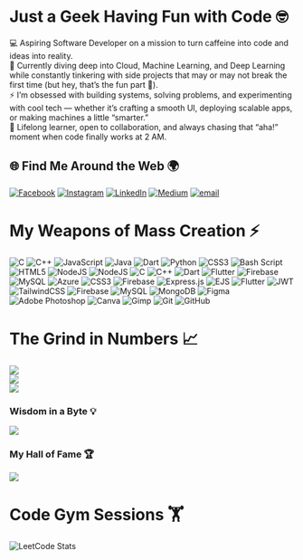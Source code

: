 <div align="left">

# Just a Geek Having Fun with Code 🤓
💻 Aspiring Software Developer on a mission to turn caffeine into code and ideas into reality. <br>
🌱 Currently diving deep into Cloud, Machine Learning, and Deep Learning while constantly tinkering with side projects that may or may not break the first time (but hey, that’s the fun part 🚀). <br>
⚡ I’m obsessed with building systems, solving problems, and experimenting with cool tech — whether it’s crafting a smooth UI, deploying scalable apps, or making machines a little “smarter.” <br>
🎯 Lifelong learner, open to collaboration, and always chasing that “aha!” moment when code finally works at 2 AM. <br>

## 🌐 Find Me Around the Web 🌍
[![Facebook](https://img.shields.io/badge/Facebook-%231877F2.svg?logo=Facebook&logoColor=white)](https://facebook.com/https://www.facebook.com/profile.php?id=100088079942625) [![Instagram](https://img.shields.io/badge/Instagram-%23E4405F.svg?logo=Instagram&logoColor=white)](https://instagram.com/https://www.instagram.com/arunav_borthakur/) [![LinkedIn](https://img.shields.io/badge/LinkedIn-%230077B5.svg?logo=linkedin&logoColor=white)](https://linkedin.com/in/https://www.linkedin.com/in/arunav-borthakur-439017258/) [![Medium](https://img.shields.io/badge/Medium-12100E?logo=medium&logoColor=white)](https://medium.com/@https://medium.com/@arunavborthakur2020) [![email](https://img.shields.io/badge/Email-D14836?logo=gmail&logoColor=white)](mailto:arunavborthakur2020@gmail.com) 

# My Weapons of Mass Creation ⚡
![C](https://img.shields.io/badge/c-%2300599C.svg?style=for-the-badge&logo=c&logoColor=white) ![C++](https://img.shields.io/badge/c++-%2300599C.svg?style=for-the-badge&logo=c%2B%2B&logoColor=white) ![JavaScript](https://img.shields.io/badge/javascript-%23323330.svg?style=for-the-badge&logo=javascript&logoColor=%23F7DF1E) ![Java](https://img.shields.io/badge/java-%23ED8B00.svg?style=for-the-badge&logo=openjdk&logoColor=white) ![Dart](https://img.shields.io/badge/dart-%230175C2.svg?style=for-the-badge&logo=dart&logoColor=white) ![Python](https://img.shields.io/badge/python-3670A0?style=for-the-badge&logo=python&logoColor=ffdd54) ![CSS3](https://img.shields.io/badge/css3-%231572B6.svg?style=for-the-badge&logo=css3&logoColor=white) ![Bash Script](https://img.shields.io/badge/bash_script-%23121011.svg?style=for-the-badge&logo=gnu-bash&logoColor=white) ![HTML5](https://img.shields.io/badge/html5-%23E34F26.svg?style=for-the-badge&logo=html5&logoColor=white) ![NodeJS](https://img.shields.io/badge/node.js-6DA55F?style=for-the-badge&logo=node.js&logoColor=white) ![NodeJS](https://img.shields.io/badge/node.js-6DA55F?style=for-the-badge&logo=node.js&logoColor=white) ![C](https://img.shields.io/badge/c-%2300599C.svg?style=for-the-badge&logo=c&logoColor=white) ![C++](https://img.shields.io/badge/c++-%2300599C.svg?style=for-the-badge&logo=c%2B%2B&logoColor=white) ![Dart](https://img.shields.io/badge/dart-%230175C2.svg?style=for-the-badge&logo=dart&logoColor=white) ![Flutter](https://img.shields.io/badge/Flutter-%2302569B.svg?style=for-the-badge&logo=Flutter&logoColor=white) ![Firebase](https://img.shields.io/badge/firebase-%23039BE5.svg?style=for-the-badge&logo=firebase) ![MySQL](https://img.shields.io/badge/mysql-4479A1.svg?style=for-the-badge&logo=mysql&logoColor=white) ![Azure](https://img.shields.io/badge/azure-%230072C6.svg?style=for-the-badge&logo=microsoftazure&logoColor=white) ![CSS3](https://img.shields.io/badge/css3-%231572B6.svg?style=for-the-badge&logo=css3&logoColor=white) ![Firebase](https://img.shields.io/badge/firebase-%23039BE5.svg?style=for-the-badge&logo=firebase) ![Express.js](https://img.shields.io/badge/express.js-%23404d59.svg?style=for-the-badge&logo=express&logoColor=%2361DAFB) ![EJS](https://img.shields.io/badge/ejs-%23B4CA65.svg?style=for-the-badge&logo=ejs&logoColor=black) ![Flutter](https://img.shields.io/badge/Flutter-%2302569B.svg?style=for-the-badge&logo=Flutter&logoColor=white) ![JWT](https://img.shields.io/badge/JWT-black?style=for-the-badge&logo=JSON%20web%20tokens) ![TailwindCSS](https://img.shields.io/badge/tailwindcss-%2338B2AC.svg?style=for-the-badge&logo=tailwind-css&logoColor=white) ![Firebase](https://img.shields.io/badge/firebase-a08021?style=for-the-badge&logo=firebase&logoColor=ffcd34) ![MySQL](https://img.shields.io/badge/mysql-4479A1.svg?style=for-the-badge&logo=mysql&logoColor=white) ![MongoDB](https://img.shields.io/badge/MongoDB-%234ea94b.svg?style=for-the-badge&logo=mongodb&logoColor=white) ![Figma](https://img.shields.io/badge/figma-%23F24E1E.svg?style=for-the-badge&logo=figma&logoColor=white) ![Adobe Photoshop](https://img.shields.io/badge/adobe%20photoshop-%2331A8FF.svg?style=for-the-badge&logo=adobe%20photoshop&logoColor=white) ![Canva](https://img.shields.io/badge/Canva-%2300C4CC.svg?style=for-the-badge&logo=Canva&logoColor=white) ![Gimp](https://img.shields.io/badge/Gimp-657D8B?style=for-the-badge&logo=gimp&logoColor=FFFFFF) ![Git](https://img.shields.io/badge/git-%23F05033.svg?style=for-the-badge&logo=git&logoColor=white) ![GitHub](https://img.shields.io/badge/github-%23121011.svg?style=for-the-badge&logo=github&logoColor=white)
# The Grind in Numbers 📈
![](https://github-readme-stats.vercel.app/api?username=Arunav47&theme=gruvbox_light&hide_border=false&include_all_commits=false&count_private=false)<br/>
![](https://nirzak-streak-stats.vercel.app/?user=Arunav47&theme=gruvbox_light&hide_border=false)<br/>
![](https://github-readme-stats.vercel.app/api/top-langs/?username=Arunav47&theme=gruvbox_light&hide_border=false&include_all_commits=false&count_private=false&layout=compact)

### Wisdom in a Byte 💡
![](https://quotes-github-readme.vercel.app/api?type=horizontal&theme=dark)

### My Hall of Fame 🏆
![](https://github-contributor-stats.vercel.app/api?username=Arunav47&limit=5&theme=gruvbox_light&combine_all_yearly_contributions=true)

<!--
[![](https://visitcount.itsvg.in/api?id=Arunav47&icon=0&color=0)](https://visitcount.itsvg.in)

--- -->
# Code Gym Sessions 🏋️
![LeetCode Stats](https://leetcard.jacoblin.cool/ARUNAV3907C?theme=forest&font=Gorditas&ext=contest)

</div>
